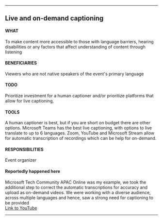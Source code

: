 -----

## Live and on-demand captioning
#### WHAT 
To make content more accessible to those with language barriers, hearing disabilities or any factors that affect understanding of content through listening
#### BENEFICIARIES
Viewers who are not native speakers of the event's primary language
#### TODO
Prioritize investment for a human captioner and/or prioritize platforms that allow for live captioning,
#### TOOLS
A human captioner is best, but if you are short on budget there are other options. Microsoft Teams has the best live captioning, with options to live translate to up to 6 languages. Zoom, YouTube and Microsoft Stream allow for automatic transcription of recordings which can be help for on-demand.
#### RESPONSIBILITIES
Event organizer

#### Reportedly happened here
Microsoft Tech Community APAC Online was my example, we took the additional step to correct the automatic transcriptions for accuracy and upload as on-demand videos. We were working with a diverse audience, across multiple languages and hence, saw a strong need for captioning to be provided   
[Link to YouTube](https://www.youtube.com/playlist?list=PLbWhpxBHr6BVsZDbAcuJd6njEC1c5GjaB)

------ 
